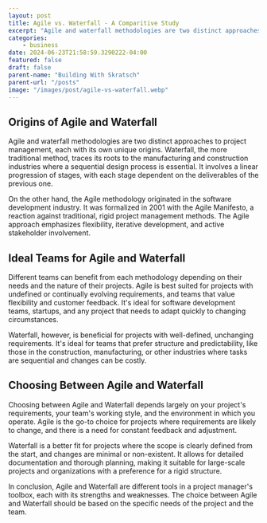 ```yaml
---
layout: post
title: Agile vs. Waterfall - A Comparitive Study
excerpt: "Agile and waterfall methodologies are two distinct approaches to project management, each with its own unique origins"
categories:
    - business
date: 2024-06-23T21:58:59.3290222-04:00
featured: false
draft: false
parent-name: "Building With Skratsch"
parent-url: "/posts"
image: "/images/post/agile-vs-waterfall.webp"
---
```


## Origins of Agile and Waterfall

Agile and waterfall methodologies are two distinct approaches to project management, each with its own unique origins. Waterfall, the more traditional method, traces its roots to the manufacturing and construction industries where a sequential design process is essential. It involves a linear progression of stages, with each stage dependent on the deliverables of the previous one.

On the other hand, the Agile methodology originated in the software development industry. It was formalized in 2001 with the Agile Manifesto, a reaction against traditional, rigid project management methods. The Agile approach emphasizes flexibility, iterative development, and active stakeholder involvement.

## Ideal Teams for Agile and Waterfall

Different teams can benefit from each methodology depending on their needs and the nature of their projects. Agile is best suited for projects with undefined or continually evolving requirements, and teams that value flexibility and customer feedback. It's ideal for software development teams, startups, and any project that needs to adapt quickly to changing circumstances.

Waterfall, however, is beneficial for projects with well-defined, unchanging requirements. It's ideal for teams that prefer structure and predictability, like those in the construction, manufacturing, or other industries where tasks are sequential and changes can be costly.

## Choosing Between Agile and Waterfall

Choosing between Agile and Waterfall depends largely on your project's requirements, your team's working style, and the environment in which you operate. Agile is the go-to choice for projects where requirements are likely to change, and there is a need for constant feedback and adjustment.

Waterfall is a better fit for projects where the scope is clearly defined from the start, and changes are minimal or non-existent. It allows for detailed documentation and thorough planning, making it suitable for large-scale projects and organizations with a preference for a rigid structure.

In conclusion, Agile and Waterfall are different tools in a project manager's toolbox, each with its strengths and weaknesses. The choice between Agile and Waterfall should be based on the specific needs of the project and the team.